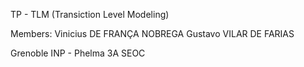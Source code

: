 TP - TLM (Transiction Level Modeling)

Members: 
Vinicius DE FRANÇA NOBREGA
Gustavo VILAR DE FARIAS

Grenoble INP - Phelma
3A SEOC

